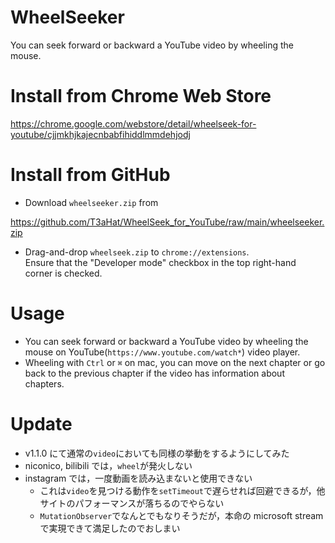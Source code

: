 # WheelSeeker

You can seek forward or backward a YouTube video by wheeling the mouse.

# Install from Chrome Web Store

https://chrome.google.com/webstore/detail/wheelseek-for-youtube/cjjmkhjkajecnbabfihiddlmmdehjodj

# Install from GitHub

- Download `wheelseeker.zip` from

https://github.com/T3aHat/WheelSeek_for_YouTube/raw/main/wheelseeker.zip

- Drag-and-drop `wheelseek.zip` to `chrome://extensions`.  
  Ensure that the "Developer mode" checkbox in the top right-hand corner is checked.

# Usage

- You can seek forward or backward a YouTube video by wheeling the mouse on YouTube(`https://www.youtube.com/watch*`) video player.
- Wheeling with `Ctrl` or `⌘` on mac, you can move on the next chapter or go back to the previous chapter if the video has information about chapters.

# Update

- v1.1.0 にて通常の`video`においても同様の挙動をするようにしてみた
- niconico, bilibili では，`wheel`が発火しない
- instagram では，一度動画を読み込まないと使用できない
  - これは`video`を見つける動作を`setTimeout`で遅らせれば回避できるが，他サイトのパフォーマンスが落ちるのでやらない
  - `MutationObserver`でなんとでもなりそうだが，本命の microsoft stream で実現できて満足したのでおしまい
